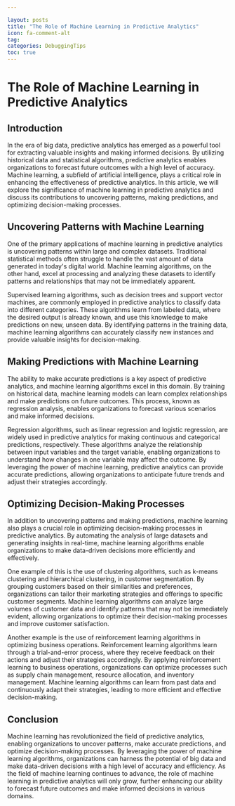 ```yaml
---

layout: posts
title: "The Role of Machine Learning in Predictive Analytics"
icon: fa-comment-alt
tag:      
categories: DebuggingTips
toc: true
---
```




# The Role of Machine Learning in Predictive Analytics

## Introduction

In the era of big data, predictive analytics has emerged as a powerful tool for extracting valuable insights and making informed decisions. By utilizing historical data and statistical algorithms, predictive analytics enables organizations to forecast future outcomes with a high level of accuracy. Machine learning, a subfield of artificial intelligence, plays a critical role in enhancing the effectiveness of predictive analytics. In this article, we will explore the significance of machine learning in predictive analytics and discuss its contributions to uncovering patterns, making predictions, and optimizing decision-making processes.

## Uncovering Patterns with Machine Learning

One of the primary applications of machine learning in predictive analytics is uncovering patterns within large and complex datasets. Traditional statistical methods often struggle to handle the vast amount of data generated in today's digital world. Machine learning algorithms, on the other hand, excel at processing and analyzing these datasets to identify patterns and relationships that may not be immediately apparent.

Supervised learning algorithms, such as decision trees and support vector machines, are commonly employed in predictive analytics to classify data into different categories. These algorithms learn from labeled data, where the desired output is already known, and use this knowledge to make predictions on new, unseen data. By identifying patterns in the training data, machine learning algorithms can accurately classify new instances and provide valuable insights for decision-making.

## Making Predictions with Machine Learning

The ability to make accurate predictions is a key aspect of predictive analytics, and machine learning algorithms excel in this domain. By training on historical data, machine learning models can learn complex relationships and make predictions on future outcomes. This process, known as regression analysis, enables organizations to forecast various scenarios and make informed decisions.

Regression algorithms, such as linear regression and logistic regression, are widely used in predictive analytics for making continuous and categorical predictions, respectively. These algorithms analyze the relationship between input variables and the target variable, enabling organizations to understand how changes in one variable may affect the outcome. By leveraging the power of machine learning, predictive analytics can provide accurate predictions, allowing organizations to anticipate future trends and adjust their strategies accordingly.

## Optimizing Decision-Making Processes

In addition to uncovering patterns and making predictions, machine learning also plays a crucial role in optimizing decision-making processes in predictive analytics. By automating the analysis of large datasets and generating insights in real-time, machine learning algorithms enable organizations to make data-driven decisions more efficiently and effectively.

One example of this is the use of clustering algorithms, such as k-means clustering and hierarchical clustering, in customer segmentation. By grouping customers based on their similarities and preferences, organizations can tailor their marketing strategies and offerings to specific customer segments. Machine learning algorithms can analyze large volumes of customer data and identify patterns that may not be immediately evident, allowing organizations to optimize their decision-making processes and improve customer satisfaction.

Another example is the use of reinforcement learning algorithms in optimizing business operations. Reinforcement learning algorithms learn through a trial-and-error process, where they receive feedback on their actions and adjust their strategies accordingly. By applying reinforcement learning to business operations, organizations can optimize processes such as supply chain management, resource allocation, and inventory management. Machine learning algorithms can learn from past data and continuously adapt their strategies, leading to more efficient and effective decision-making.

## Conclusion

Machine learning has revolutionized the field of predictive analytics, enabling organizations to uncover patterns, make accurate predictions, and optimize decision-making processes. By leveraging the power of machine learning algorithms, organizations can harness the potential of big data and make data-driven decisions with a high level of accuracy and efficiency. As the field of machine learning continues to advance, the role of machine learning in predictive analytics will only grow, further enhancing our ability to forecast future outcomes and make informed decisions in various domains.